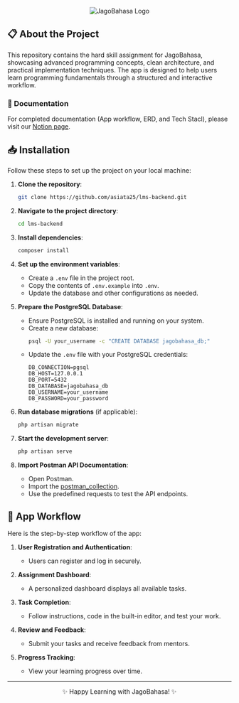 <p align="center">
  <img src="https://cdn-1.jagobahasa.com/2024/07/Jago-Bahasa-logo-v2-300x77.png.webp" alt="JagoBahasa Logo" />
</p>

## 📋 About the Project

This repository contains the hard skill assignment for JagoBahasa, showcasing advanced programming concepts, clean architecture, and practical implementation techniques. The app is designed to help users learn programming fundamentals through a structured and interactive workflow.

### 📄 Documentation
For completed documentation (App workflow, ERD, and Tech Stacl), please visit our [Notion page](https://lutfikhoir.notion.site/LMS-for-Course-Module-Creation-1837aba2acb780ef8905dacacb530d7c?pvs=4).

## 📥 Installation

Follow these steps to set up the project on your local machine:

1. **Clone the repository**:
   ```bash
   git clone https://github.com/asiata25/lms-backend.git
   ```

2. **Navigate to the project directory**:
   ```bash
   cd lms-backend
   ```

3. **Install dependencies**:

   ```bash
   composer install
   ```

4. **Set up the environment variables**:
   - Create a `.env` file in the project root.
   - Copy the contents of `.env.example` into `.env`.
   - Update the database and other configurations as needed.

5. **Prepare the PostgreSQL Database**:
   - Ensure PostgreSQL is installed and running on your system.
   - Create a new database:
     ```bash
     psql -U your_username -c "CREATE DATABASE jagobahasa_db;"
     ```
   - Update the `.env` file with your PostgreSQL credentials:
     ```env
     DB_CONNECTION=pgsql
     DB_HOST=127.0.0.1
     DB_PORT=5432
     DB_DATABASE=jagobahasa_db
     DB_USERNAME=your_username
     DB_PASSWORD=your_password
     ```

6. **Run database migrations** (if applicable):
   ```bash
   php artisan migrate
   ```

7. **Start the development server**:
     ```bash
     php artisan serve
     ```

8. **Import Postman API Documentation**:
   - Open Postman.
   - Import the [postman_collection](postman_environment.json).
   - Use the predefined requests to test the API endpoints.

## 🔄 App Workflow

Here is the step-by-step workflow of the app:

1. **User Registration and Authentication**:
   - Users can register and log in securely.

2. **Assignment Dashboard**:
   - A personalized dashboard displays all available tasks.

3. **Task Completion**:
   - Follow instructions, code in the built-in editor, and test your work.

4. **Review and Feedback**:
   - Submit your tasks and receive feedback from mentors.

5. **Progress Tracking**:
   - View your learning progress over time.

---

<p align="center">✨ Happy Learning with JagoBahasa! ✨</p>
